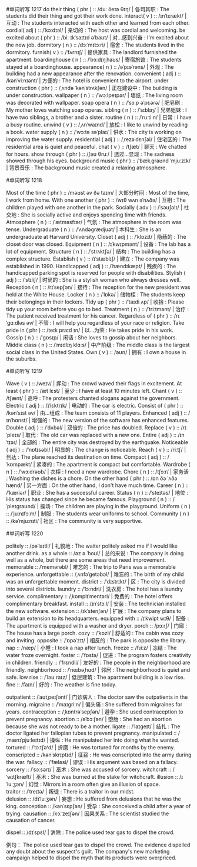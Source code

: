 

#单词听写  1217
do their thing ( phr ) :: /duː ðeɪə θɪŋ/ | 各司其职 : The students did their thing and got their work done.
interact( v ) :: /ɪnˈtɛrækt/ | 互动 : The students interacted with each other and learned from each other.
cordial( adj ) :: /ˈkɔːdɪəl/ | 亲切的 : The host was cordial and welcoming.
be excited about ( phr ) :: /biː ɪkˈsaɪtɪd əˈbaʊt/ | 对…感到兴奋 : I'm excited about the new job.
dormitory ( n ) :: /dɔːˈmɪtɔːri/ | 宿舍 : The students lived in the dormitory.
furnish( v ) :: /ˈfʌrnɪʃ/ | 提供家具 : The landlord furnished the apartment.
boardinghouse ( n ) :: /ˈbɔːdɪŋˌhaʊs/ | 寄宿旅馆 : The students stayed at a boardinghouse.
appearance( n ) :: /əˈpɪəˈrəns/ | 外观 : The building had a new appearance after the renovation.
convenient ( adj ) :: /kənˈviːnɪənt/ | 方便的 : The hotel is convenient to the airport.
under construction ( phr ) :: /ˌʌndə ˈkənˈstrʌkʃən/ | 正在建设中 : The building is under construction.
wallpaper ( n ) :: /ˈwɔːlpeɪpər/ | 墙纸 : The living room was decorated with wallpaper.
soap opera ( n ) :: /ˈsɔːp əˈpɛərə/ | 肥皂剧 : My mother loves watching soap operas.
sibling ( n ) :: /ˈsɪblɪŋ/ | 兄弟姐妹 : I have two siblings, a brother and a sister.
routine ( n ) :: /ˈruːtiːn/ | 日常 : I have a busy routine.
unwind ( v ) :: /ˌʌnˈwaɪnd/ | 放松 : I like to unwind by reading a book.
water supply ( n ) :: /ˈwɔːtə səˈplaɪ/ | 供水 : The city is working on improving the water supply.
residential ( adj ) :: /ˌrezəˈdɛnʃəl/ | 住宅区的 : The residential area is quiet and peaceful.
chat ( v ) :: /tʃæt/ | 聊天 : We chatted for hours.
show through ( phr ) :: /ʃəʊ θruː/ | 透过…显现 : The sadness showed through his eyes.
background music ( phr ) :: /ˈbækˌgraʊnd ˈmjuːzɪk/ | 背景音乐 : The background music created a relaxing atmosphere.

#单词听写  1218

Most of the time ( phr ) :: /məʊst əv ðə taɪm/ | 大部分时间 : Most of the time, I work from home.
With one another ( phr ) :: /wɪθ wʌn əˈnʌðə/ | 互相 : The children played with one another in the park.
Socially ( adv ) :: /ˈsəʊʃəlɪ/ | 社交地 : She is socially active and enjoys spending time with friends.
Atmosphere ( n ) :: /ˈætməsfɪər/ | 气氛 : The atmosphere in the room was tense.
Undergraduate ( n ) :: /ˈʌndəɡrædjuət/ | 本科生 : She is an undergraduate at Harvard University.
Closet ( adj ) :: /ˈklɒzɪt/ | 隐蔽的 : The closet door was closed.
Equipment ( n ) :: /ɪˈkwɪpmənt/ | 设备 : The lab has a lot of equipment.
Structure ( n ) :: /ˈstrʌktʃə/ | 结构 : The building has a complex structure.
Establish ( v ) :: /ɪˈstæblɪʃ/ | 建立 : The company was established in 1990.
Handicapped ( adj ) :: /ˈhændɪkæpt/ | 残疾的 : The handicapped parking spot is reserved for people with disabilities.
Stylish ( adj ) :: /ˈstɪliʃ/ | 时尚的 : She is a stylish woman who always dresses well.
Reception ( n ) :: /rɪˈsepʃən/ | 接待 : The reception for the new president was held at the White House.
Locker ( n ) :: /ˈlɒkə/ | 储物柜 : The students keep their belongings in their lockers.
Tidy up ( phr ) :: /ˈtaɪdi ʌp/ | 收拾 : Please tidy up your room before you go to bed.
Treatment ( n ) :: /ˈtriːtmənt/ | 治疗 : The patient received treatment for his cancer.
Regardless of ( phr ) :: /rɪˈgɑːdləs əv/ | 不管 : I will help you regardless of your race or religion.
Take pride in ( phr ) :: /teɪk praɪd ɪn/ | 以...为荣 : He takes pride in his work.
Gossip ( n ) :: /ˈɡɒsɪp/ | 闲话 : She loves to gossip about her neighbors.
Middle class ( n ) :: /ˈmɪdlɪŋ klɑːs/ | 中产阶级 : The middle class is the largest social class in the United States.
Own ( v ) :: /əʊn/ | 拥有 : I own a house in the suburbs.

#单词听写  1219

Wave ( v ) :: /weɪv/ | 挥动 : The crowd waved their flags in excitement.
At least ( phr ) :: /æt lɛst/ | 至少 : I have at least 10 minutes left.
Chant ( v ) :: /tʃænt/ | 高呼 : The protesters chanted slogans against the government.
Electric ( adj ) :: /ɪˈlɛktrɪk/ | 电动的 : The car is electric.
Consist of ( phr ) :: /kənˈsɪst əv/ | 由…组成 : The team consists of 11 players.
Enhanced ( adj ) :: /ɪnˈhɑnst/ | 增强的 : The new version of the software has enhanced features.
Double ( adj ) :: /ˈdʌbəl/ | 双倍的 : The price has doubled.
Replace ( v ) :: /rɪˈpleɪs/ | 取代 : The old car was replaced with a new one.
Entire ( adj ) :: /ɪnˈtɪər/ | 全部的 : The entire city was destroyed by the earthquake.
Noticeable ( adj ) :: /ˈnɒtɪsəbl/ | 明显的 : The change is noticeable.
Reach ( v ) :: /riːtʃ/ | 到达 : The plane reached its destination on time.
Compact ( adj ) :: /ˈkɒmpækt/ | 紧凑的 : The apartment is compact but comfortable.
Wardrobe ( n ) :: /ˈwɔːdrəʊb/ | 衣柜 : I need a new wardrobe.
Chore ( n ) :: /tʃɔːr/ | 家务活 : Washing the dishes is a chore.
On the other hand ( phr ) :: /ɒn ðə ˈʌðə hænd/ | 另一方面 : On the other hand, I don't have much time.
Career ( n ) :: /ˈkæriər/ | 职业 : She has a successful career.
Status ( n ) :: /ˈsteɪtəs/ | 地位 : His status has changed since he became famous.
Playground ( n ) :: /ˈpleɪɡraʊnd/ | 操场 : The children are playing in the playground.
Uniform ( n ) :: /ˈjuːnɪfɔːm/ | 制服 : The students wear uniforms to school.
Community ( n ) :: /kəˈmjuːnɪti/ | 社区 : The community is very supportive.

#单词听写  1220

politely :: /pəˈlaɪtli/ | 礼貌地 : The waiter politely asked me if I would like another drink.
as a whole :: /əz ə ˈhoʊl/ | 总的来说 : The company is doing well as a whole, but there are some areas that need improvement.
memorable :: /ˈmemərəbl/ | 难忘的 : The trip to Paris was a memorable experience.
unforgettable :: /ˌʌnfəˈɡetəbəl/ | 难忘的 : The birth of my child was an unforgettable moment.
district :: /ˈdɪstrɪkt/ | 区 : The city is divided into several districts.
laundry :: /ˈlɔːndri/ | 洗衣房 : The hotel has a laundry service.
complimentary :: /ˌkɒmplɪˈmentəri/ | 免费的 : The hotel offers complimentary breakfast.
install :: /ɪnˈstɔːl/ | 安装 : The technician installed the new software.
extension :: /ɪkˈstenʃən/ | 扩展 : The company plans to build an extension to its headquarters.
equipped with :: /ɪˈkwipt wɪθ/ | 配备 : The apartment is equipped with a washer and dryer.
porch :: /pɔːrʃ/ | 门廊 : The house has a large porch.
cozy :: /ˈkɒzi/ | 舒适的 : The cabin was cozy and inviting.
opposite :: /ˈɒpəˈzɪt/ | 相反的 : The park is opposite the library.
nap :: /næp/ | 小睡 : I took a nap after lunch.
freeze :: /fɹiːz/ | 冻结 : The water froze overnight.
foster :: /ˈfɒstə/ | 促进 : The program fosters creativity in children.
friendly :: /ˈfrɛndli/ | 友好的 : The people in the neighborhood are friendly.
neighborhood :: /ˈneɪbəˌhʊd/ | 邻居 : The neighborhood is quiet and safe.
low rise :: /ˈləʊ raɪz/ | 低层建筑 : The apartment building is a low rise.
fine :: /faɪn/ | 好的 : The weather is fine today.




outpatient :: /ˈaʊtˌpeɪʃənt/ | 门诊病人 : The doctor saw the outpatients in the morning.
migraine :: /ˈmaɪɡriːn/ | 偏头痛 : She suffered from migraines for years.
contraception :: /ˌkɒntrəˈsepʃən/ | 避孕 : She used contraception to prevent pregnancy.
abortion :: /əˈbɔːʃən/ | 堕胎 : She had an abortion because she was not ready to be a mother.
ligate :: /ˈlaɪɡeɪt/ | 结扎 : The doctor ligated her fallopian tubes to prevent pregnancy.
manipulated :: /ˌmænɪˈpjuːleɪtɪd/ | 操纵 : He manipulated her into doing what he wanted.
tortured :: /ˈtɔːtʃəʳd/ | 折磨 : He was tortured for months by the enemy.
conscripted :: /kənˈskrɪptɪd/ | 征召 : He was conscripted into the army during the war.
fallacy :: /ˈfæləsi/ | 谬误 : His argument was based on a fallacy.
sorcery :: /ˈsɔːsərɪ/ | 巫术 : She was accused of sorcery.
witchcraft :: /ˈwɪtʃkræft/ | 巫术 : She was burned at the stake for witchcraft.
illusion :: /ɪˈluːʒən/ | 幻觉 : Mirrors in a room often give an illusion of space.  
traitor :: /ˈtreɪtə/ | 叛徒 : There is a traitor in our midst.  
delusion :: /dɪˈluːʒən/ | 妄想 : He suffered from delusions that he was the king.
conception :: /kənˈsɛpʃən/ | 受孕 : She conceived a child after a year of trying.
causation :: /kɔːˈzeɪʃən/ | 因果关系 : The scientist studied the causation of cancer.


dispel :: /dɪˈspɛl/ | 消除 : The police used tear gas to dispel the crowd.

例句：
The police used tear gas to dispel the crowd.
The evidence dispelled any doubt about the suspect's guilt.
The company's new marketing campaign helped to dispel the myth that its products were overpriced.

